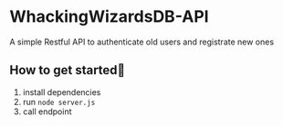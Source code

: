 # WhackingWizardsDB-API
A simple Restful API to authenticate old users and registrate new ones

## How to get started🚀
1. install dependencies
2. run <code>node server.js</code>
3. call endpoint
